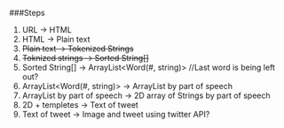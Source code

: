 ###Steps
1. URL -> HTML
2. HTML -> Plain text
3. ~~Plain text -> Tokenized Strings~~
4. ~~Toknized strings -> Sorted String[]~~
5. Sorted String[] -> ArrayList<Word(#, string)> //Last word is being left out?
6. ArrayList<Word(#, string)> -> ArrayList<Word> by part of speech
7. ArrayList<Word> by part of speech -> 2D array of Strings by part of speech
8. 2D + templetes -> Text of tweet
9. Text of tweet -> Image and tweet using twitter API?

